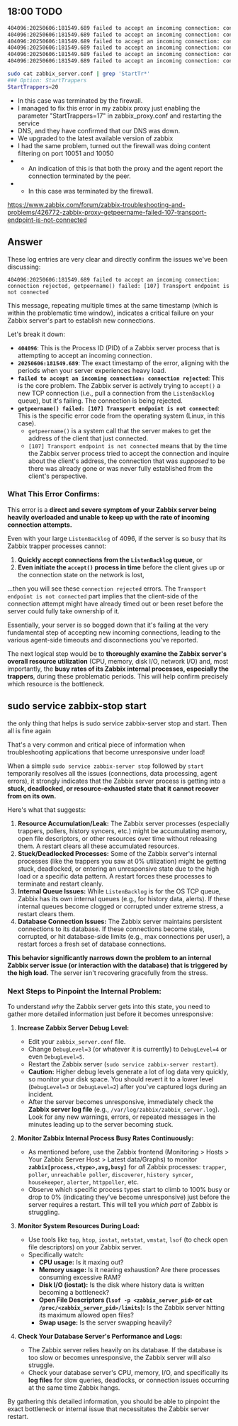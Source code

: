 ## 18:00 TODO

```bash
404096:20250606:181549.689 failed to accept an incoming connection: connection rejected, getpeername() failed: [107] Transport endpoint is not connected
404096:20250606:181549.689 failed to accept an incoming connection: connection rejected, getpeername() failed: [107] Transport endpoint is not connected
404096:20250606:181549.689 failed to accept an incoming connection: connection rejected, getpeername() failed: [107] Transport endpoint is not connected
404096:20250606:181549.689 failed to accept an incoming connection: connection rejected, getpeername() failed: [107] Transport endpoint is not connected
404096:20250606:181549.689 failed to accept an incoming connection: connection rejected, getpeername() failed: [107] Transport endpoint is not connected
404096:20250606:181549.689 failed to accept an incoming connection: connection rejected, getpeername() failed: [107] Transport endpoint is not connected
```

```bash
sudo cat zabbix_server.conf | grep 'StartTr*'
### Option: StartTrappers
StartTrappers=20
```


* In this case was terminated by the firewall.
* I managed to fix this error in my zabbix proxy just enabling the parameter "StartTrappers=17" in zabbix_proxy.conf and restarting the service
* DNS, and they have confirmed that our DNS was down.
* We upgraded to the latest available version of zabbix
* I had the same problem, turned out the firewall was doing content filtering on port 10051 and 10050
* * An indication of this is that both the proxy and the agent report the connection terminated by the peer.
* * In this case was terminated by the firewall.

https://www.zabbix.com/forum/zabbix-troubleshooting-and-problems/426772-zabbix-proxy-getpeername-failed-107-transport-endpoint-is-not-connected


## Answer

These log entries are very clear and directly confirm the issues we've been discussing:

`404096:20250606:181549.689 failed to accept an incoming connection: connection rejected, getpeername() failed: [107] Transport endpoint is not connected`

This message, repeating multiple times at the same timestamp (which is within the problematic time window), indicates a critical failure on your Zabbix server's part to establish new connections.

Let's break it down:

* **`404096`**: This is the Process ID (PID) of a Zabbix server process that is attempting to accept an incoming connection.
* **`20250606:181549.689`**: The exact timestamp of the error, aligning with the periods when your server experiences heavy load.
* **`failed to accept an incoming connection: connection rejected`**: This is the core problem. The Zabbix server is actively trying to `accept()` a new TCP connection (i.e., pull a connection from the `ListenBacklog` queue), but it's failing. The connection is being rejected.
* **`getpeername() failed: [107] Transport endpoint is not connected`**: This is the specific error code from the operating system (Linux, in this case).
    * `getpeername()` is a system call that the server makes to get the address of the client that just connected.
    * `[107] Transport endpoint is not connected` means that by the time the Zabbix server process tried to accept the connection and inquire about the client's address, the connection that was *supposed* to be there was already gone or was never fully established from the client's perspective.

### What This Error Confirms:

This error is a **direct and severe symptom of your Zabbix server being heavily overloaded and unable to keep up with the rate of incoming connection attempts.**

Even with your large `ListenBacklog` of 4096, if the server is so busy that its Zabbix trapper processes cannot:

1.  **Quickly accept connections from the `ListenBacklog` queue,** or
2.  **Even initiate the `accept()` process in time** before the client gives up or the connection state on the network is lost,

...then you will see these `connection rejected` errors. The `Transport endpoint is not connected` part implies that the client-side of the connection attempt might have already timed out or been reset before the server could fully take ownership of it.

Essentially, your server is so bogged down that it's failing at the very fundamental step of accepting new incoming connections, leading to the various agent-side timeouts and disconnections you've reported.

The next logical step would be to **thoroughly examine the Zabbix server's overall resource utilization** (CPU, memory, disk I/O, network I/O) and, most importantly, the **busy rates of its Zabbix internal processes, especially the trappers**, during these problematic periods. This will help confirm precisely which resource is the bottleneck.


## sudo service zabbix-stop start

the only thing that helps is sudo service zabbix-server stop and start. Then all is fine again

That's a very common and critical piece of information when troubleshooting applications that become unresponsive under load!

When a simple `sudo service zabbix-server stop` followed by `start` temporarily resolves all the issues (connections, data processing, agent errors), it strongly indicates that the Zabbix server process is getting into a **stuck, deadlocked, or resource-exhausted state that it cannot recover from on its own.**

Here's what that suggests:

1.  **Resource Accumulation/Leak:** The Zabbix server processes (especially trappers, pollers, history syncers, etc.) might be accumulating memory, open file descriptors, or other resources over time without releasing them. A restart clears all these accumulated resources.
2.  **Stuck/Deadlocked Processes:** Some of the Zabbix server's internal processes (like the trappers you saw at 0% utilization) might be getting stuck, deadlocked, or entering an unresponsive state due to the high load or a specific data pattern. A restart forces these processes to terminate and restart cleanly.
3.  **Internal Queue Issues:** While `ListenBacklog` is for the OS TCP queue, Zabbix has its own internal queues (e.g., for history data, alerts). If these internal queues become clogged or corrupted under extreme stress, a restart clears them.
4.  **Database Connection Issues:** The Zabbix server maintains persistent connections to its database. If these connections become stale, corrupted, or hit database-side limits (e.g., max connections per user), a restart forces a fresh set of database connections.

**This behavior significantly narrows down the problem to an internal Zabbix server issue (or interaction with the database) that is triggered by the high load.** The server isn't recovering gracefully from the stress.

### Next Steps to Pinpoint the Internal Problem:

To understand *why* the Zabbix server gets into this state, you need to gather more detailed information just before it becomes unresponsive:

1.  **Increase Zabbix Server Debug Level:**
    * Edit your `zabbix_server.conf` file.
    * Change `DebugLevel=3` (or whatever it is currently) to `DebugLevel=4` or even `DebugLevel=5`.
    * Restart the Zabbix server (`sudo service zabbix-server restart`).
    * **Caution:** Higher debug levels generate a lot of log data very quickly, so monitor your disk space. You should revert it to a lower level (`DebugLevel=3` or `DebugLevel=2`) after you've captured logs during an incident.
    * After the server becomes unresponsive, immediately check the **Zabbix server log file** (e.g., `/var/log/zabbix/zabbix_server.log`). Look for any new warnings, errors, or repeated messages in the minutes leading up to the server becoming stuck.

2.  **Monitor Zabbix Internal Process Busy Rates Continuously:**
    * As mentioned before, use the Zabbix frontend (Monitoring > Hosts > Your Zabbix Server Host > Latest data/Graphs) to monitor **`zabbix[process,<type>,avg,busy]`** for *all* Zabbix processes: `trapper`, `poller`, `unreachable poller`, `discoverer`, `history syncer`, `housekeeper`, `alerter`, `httppoller`, etc.
    * Observe which specific process types start to climb to 100% busy or drop to 0% (indicating they've become unresponsive) just before the server requires a restart. This will tell you *which part* of Zabbix is struggling.

3.  **Monitor System Resources During Load:**
    * Use tools like `top`, `htop`, `iostat`, `netstat`, `vmstat`, `lsof` (to check open file descriptors) on your Zabbix server.
    * Specifically watch:
        * **CPU usage:** Is it maxing out?
        * **Memory usage:** Is it nearing exhaustion? Are there processes consuming excessive RAM?
        * **Disk I/O (iostat):** Is the disk where history data is written becoming a bottleneck?
        * **Open File Descriptors (`lsof -p <zabbix_server_pid>` or `cat /proc/<zabbix_server_pid>/limits`):** Is the Zabbix server hitting its maximum allowed open files?
        * **Swap usage:** Is the server swapping heavily?

4.  **Check Your Database Server's Performance and Logs:**
    * The Zabbix server relies heavily on its database. If the database is too slow or becomes unresponsive, the Zabbix server will also struggle.
    * Check your database server's CPU, memory, I/O, and specifically its **log files** for slow queries, deadlocks, or connection issues occurring at the same time Zabbix hangs.

By gathering this detailed information, you should be able to pinpoint the exact bottleneck or internal issue that necessitates the Zabbix server restart.



